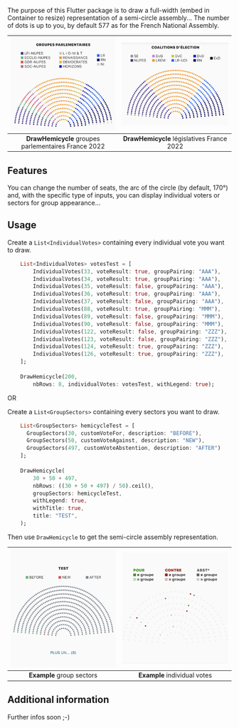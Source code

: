 <!-- 
This README describes the package. If you publish this package to pub.dev,
this README's contents appear on the landing page for your package.

For information about how to write a good package README, see the guide for
[writing package pages](https://dart.dev/guides/libraries/writing-package-pages). 

For general information about developing packages, see the Dart guide for
[creating packages](https://dart.dev/guides/libraries/create-library-packages)
and the Flutter guide for
[developing packages and plugins](https://flutter.dev/developing-packages). 
-->

The purpose of this Flutter package is to draw a full-width (embed in Container to resize) representation of a semi-circle assembly...
The number of dots is up to you, by default 577 as for the French National Assembly.

| ![Image](https://github.com/1278real/hemicycle/blob/d23811596e9ee36c5a728390da145ac60a14273c/assets/groupes.png) | ![Image](https://github.com/1278real/hemicycle/blob/177de3d0ba7e0a8d5e76e0ec73f112b5ab44ee9c/assets/legislatives.png) |
| :------------: | :------------: |
| **DrawHemicycle** groupes parlementaires France 2022 | **DrawHemicycle** législatives France 2022 |

## Features

You can change the number of seats, the arc of the circle (by default, 170°) and, with the specific type of inputs, you can display individual voters or sectors for group appearance...

## Usage

Create a ```List<IndividualVotes>``` containing every individual vote you want to draw.

```dart
    List<IndividualVotes> votesTest = [
        IndividualVotes(33, voteResult: true, groupPairing: "AAA"),
        IndividualVotes(34, voteResult: true, groupPairing: "AAA"),
        IndividualVotes(35, voteResult: false, groupPairing: "AAA"),
        IndividualVotes(36, voteResult: true, groupPairing: "AAA"),
        IndividualVotes(37, voteResult: false, groupPairing: "AAA"),
        IndividualVotes(88, voteResult: true, groupPairing: "MMM"),
        IndividualVotes(89, voteResult: false, groupPairing: "MMM"),
        IndividualVotes(90, voteResult: false, groupPairing: "MMM"),
        IndividualVotes(122, voteResult: false, groupPairing: "ZZZ"),
        IndividualVotes(123, voteResult: false, groupPairing: "ZZZ"),
        IndividualVotes(124, voteResult: true, groupPairing: "ZZZ"),
        IndividualVotes(126, voteResult: true, groupPairing: "ZZZ"),
    ];

    DrawHemicycle(200,
        nbRows: 8, individualVotes: votesTest, withLegend: true);
```

OR

Create a ```List<GroupSectors>``` containing every sectors you want to draw.

```dart
    List<GroupSectors> hemicycleTest = [
      GroupSectors(30, customVoteFor, description: "BEFORE"),
      GroupSectors(50, customVoteAgainst, description: "NEW"),
      GroupSectors(497, customVoteAbstention, description: "AFTER")
    ];
    
    DrawHemicycle(
        30 + 50 + 497,
        nbRows: ((30 + 50 + 497) / 50).ceil(),
        groupSectors: hemicycleTest,
        withLegend: true,
        withTitle: true,
        title: "TEST",
    );
```

Then use ```DrawHemicycle``` to get the semi-circle assembly representation. 


| ![Image](https://github.com/1278real/hemicycle/blob/55196e4a7ade0f60c25dbbf5b3a8e7e5179374d9/assets/test_groups.png) | ![Image](https://github.com/1278real/hemicycle/blob/55196e4a7ade0f60c25dbbf5b3a8e7e5179374d9/assets/test_votes.png) |
| :------------: | :------------: |
| **Example** group sectors | **Example** individual votes |

## Additional information

Further infos soon ;-)